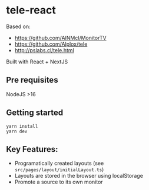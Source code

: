 # tele-react

Based on:

- https://github.com/AINMcl/MonitorTV
- https://github.com/Alplox/tele
- http://pslabs.cl/tele.html

Built with React + NextJS

## Pre requisites
NodeJS >16

## Getting started

```
yarn install
yarn dev
```

## Key Features:

- Programatically created layouts (see `src/pages/layout/initialLayout.ts`)
- Layouts are stored in the browser using localStorage
- Promote a source to its own monitor
